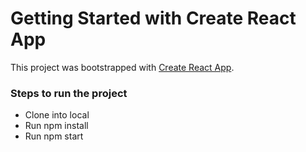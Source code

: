 # Getting Started with Create React App

This project was bootstrapped with [Create React App](https://github.com/facebook/create-react-app).

### Steps to run the project
* Clone into local
* Run npm install
* Run npm start